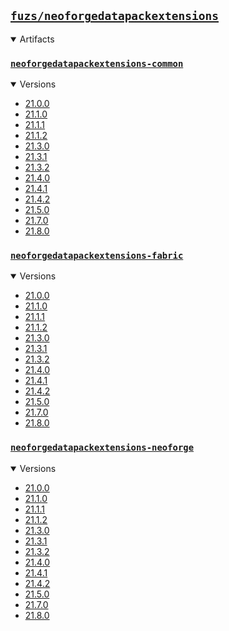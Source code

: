 ## [`fuzs/neoforgedatapackextensions`](.)

<details open>
<summary>Artifacts</summary>

### [`neoforgedatapackextensions-common`](./neoforgedatapackextensions-common)
<details open>
<summary>Versions</summary>

- [21.0.0](./neoforgedatapackextensions-common/21.0.0)
- [21.1.0](./neoforgedatapackextensions-common/21.1.0)
- [21.1.1](./neoforgedatapackextensions-common/21.1.1)
- [21.1.2](./neoforgedatapackextensions-common/21.1.2)
- [21.3.0](./neoforgedatapackextensions-common/21.3.0)
- [21.3.1](./neoforgedatapackextensions-common/21.3.1)
- [21.3.2](./neoforgedatapackextensions-common/21.3.2)
- [21.4.0](./neoforgedatapackextensions-common/21.4.0)
- [21.4.1](./neoforgedatapackextensions-common/21.4.1)
- [21.4.2](./neoforgedatapackextensions-common/21.4.2)
- [21.5.0](./neoforgedatapackextensions-common/21.5.0)
- [21.7.0](./neoforgedatapackextensions-common/21.7.0)
- [21.8.0](./neoforgedatapackextensions-common/21.8.0)
</details>

### [`neoforgedatapackextensions-fabric`](./neoforgedatapackextensions-fabric)
<details open>
<summary>Versions</summary>

- [21.0.0](./neoforgedatapackextensions-fabric/21.0.0)
- [21.1.0](./neoforgedatapackextensions-fabric/21.1.0)
- [21.1.1](./neoforgedatapackextensions-fabric/21.1.1)
- [21.1.2](./neoforgedatapackextensions-fabric/21.1.2)
- [21.3.0](./neoforgedatapackextensions-fabric/21.3.0)
- [21.3.1](./neoforgedatapackextensions-fabric/21.3.1)
- [21.3.2](./neoforgedatapackextensions-fabric/21.3.2)
- [21.4.0](./neoforgedatapackextensions-fabric/21.4.0)
- [21.4.1](./neoforgedatapackextensions-fabric/21.4.1)
- [21.4.2](./neoforgedatapackextensions-fabric/21.4.2)
- [21.5.0](./neoforgedatapackextensions-fabric/21.5.0)
- [21.7.0](./neoforgedatapackextensions-fabric/21.7.0)
- [21.8.0](./neoforgedatapackextensions-fabric/21.8.0)
</details>

### [`neoforgedatapackextensions-neoforge`](./neoforgedatapackextensions-neoforge)
<details open>
<summary>Versions</summary>

- [21.0.0](./neoforgedatapackextensions-neoforge/21.0.0)
- [21.1.0](./neoforgedatapackextensions-neoforge/21.1.0)
- [21.1.1](./neoforgedatapackextensions-neoforge/21.1.1)
- [21.1.2](./neoforgedatapackextensions-neoforge/21.1.2)
- [21.3.0](./neoforgedatapackextensions-neoforge/21.3.0)
- [21.3.1](./neoforgedatapackextensions-neoforge/21.3.1)
- [21.3.2](./neoforgedatapackextensions-neoforge/21.3.2)
- [21.4.0](./neoforgedatapackextensions-neoforge/21.4.0)
- [21.4.1](./neoforgedatapackextensions-neoforge/21.4.1)
- [21.4.2](./neoforgedatapackextensions-neoforge/21.4.2)
- [21.5.0](./neoforgedatapackextensions-neoforge/21.5.0)
- [21.7.0](./neoforgedatapackextensions-neoforge/21.7.0)
- [21.8.0](./neoforgedatapackextensions-neoforge/21.8.0)
</details>

</details>
